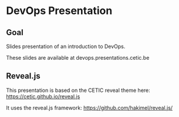 # DevOps Presentation

## Goal

Slides presentation of an introduction to DevOps.

These slides are available at devops.presentations.cetic.be

## Reveal.js

This presentation is based on the CETIC reveal theme here: https://cetic.github.io/reveal.js

It uses the reveal.js framework: https://github.com/hakimel/reveal.js/

